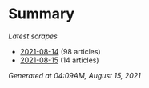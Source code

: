 # Summary
*Latest scrapes*
* [2021-08-14](https://github.com/nuuuwan/news_lk/blob/data/news_lk.2021-08-14.json) (98 articles)
* [2021-08-15](https://github.com/nuuuwan/news_lk/blob/data/news_lk.2021-08-15.json) (14 articles)

*Generated at 04:09AM, August 15, 2021*